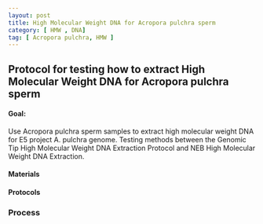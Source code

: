 ```yaml
---
layout: post
title: High Molecular Weight DNA for Acropora pulchra sperm
category: [ HMW , DNA]
tag: [ Acropora pulchra, HMW ]
---
```

## Protocol for testing how to extract High Molecular Weight DNA for Acropora pulchra sperm 

#### Goal:
Use Acropora pulchra sperm samples to extract high molecular weight DNA for E5 project A. pulchra genome. Testing methods between the Genomic Tip High Molecular Weight DNA Extraction Protocol and NEB High Molecular Weight DNA Extraction.

#### Materials

#### Protocols

### Process

